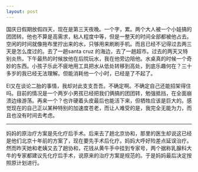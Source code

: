 ```yaml
---
layout: post
---
```


国庆日假期放假四天，现在是第三天夜晚。一个字，累。两个大人被一个小娃搞的团团转。他也不算是高需求，粘人程度中等，但是一整天的时间全部都被他占去。空闲的时间就像拖布里拧出来的水，只够用来刷刷手机。而且已经不记得过去两三天是怎么度过的。去了一趟santa cruz 的海边，去了一趟超市。过去的两天又特别炎热，下午最热的时候放他在后院玩水，我在他旁边陪他。水桌真的时候一个奇妙的东西。小孩子乐此不疲地用工具把水从低处转移到高处，到底乐趣何在？三十多岁的我已经无法理解。但能消耗他一个小时，已经是了不起了。

El又在谈论二胎的事情，我却对此支支吾吾。不确定啊。不确定自己还能招架得住吗。目前的情况是一个两岁小男孩已经把我们俩搞的团团转，勉强抵挡，在全面崩溃边缘游荡。再来一个？也许硬着头皮最后也能活下来，但牺牲应该是巨大的。感觉现在的自己正以某种特别的加速度苍老，而让人难受的是，我完全无能为力，而且也没有时间去考虑。

* * *

妈妈的原治疗方案是先化疗后手术。后来去了趟北京协和，那里的医生却说这已经是他们北京十年前的方案了，现在要先手术后化疗。妈妈大呼好险差点延误治疗。然而昨天她和老姨又去了趟协和，花钱从黄牛手中挂到专家号，两个据称乳腺科大牛的专家都建议先化疗后手术，说原来的治疗方案是规范的。于是妈妈最后决定按照原计划进行。
